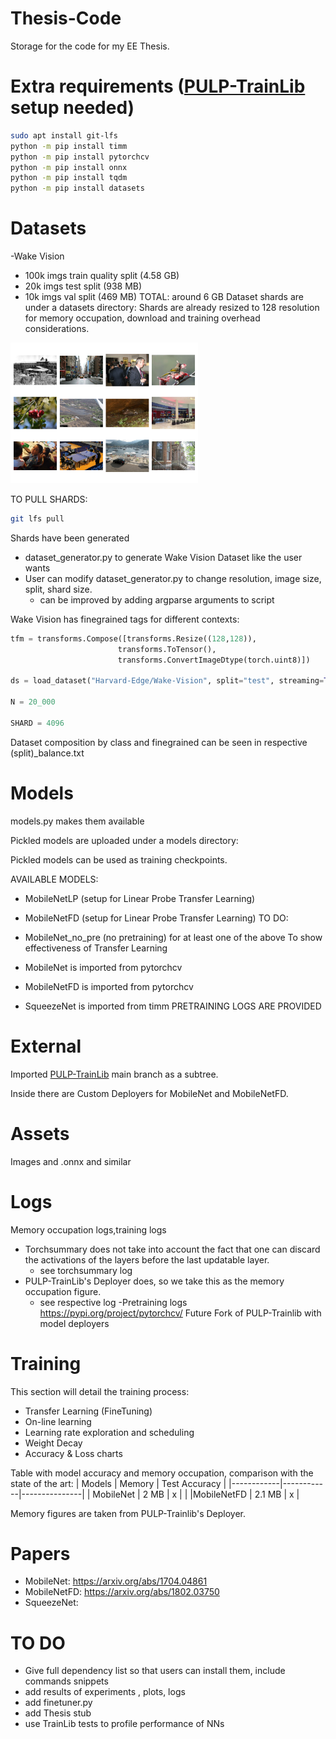 # Thesis-Code
Storage for the code for my EE Thesis.

# Extra requirements ([PULP-TrainLib](https://github.com/pulp/-platform/pulp-trainlib) setup needed)

  ```bash
sudo apt install git-lfs
python -m pip install timm
python -m pip install pytorchcv
python -m pip install onnx
python -m pip install tqdm
python -m pip install datasets

```

# Datasets
-Wake Vision
  - 100k imgs train quality split (4.58 GB)
  - 20k imgs test split (938 MB)
  - 10k imgs val split  (469 MB)
TOTAL: around 6 GB
Dataset shards are under a datasets directory: 
  Shards are already resized to 128 resolution  for memory occupation, download and training overhead considerations.

  
  <img src="/assets/wakevision_random.png" width="300" alt="Diagram">

TO PULL SHARDS:
```bash
git lfs pull
  ```
  Shards have been generated 
  - dataset_generator.py to generate Wake Vision Dataset like the user wants
  - User can modify dataset_generator.py to change resolution, image size, split, shard size.
    - can be improved by adding argparse arguments to script

 Wake Vision has finegrained tags for different contexts:
 
  ```python
tfm = transforms.Compose([transforms.Resize((128,128)),
                          transforms.ToTensor(),
                          transforms.ConvertImageDtype(torch.uint8)])

ds = load_dataset("Harvard-Edge/Wake-Vision", split="test", streaming=True)

N = 20_000

SHARD = 4096
```
Dataset composition by class and finegrained can be seen in respective (split)_balance.txt

# Models
models.py makes them available

Pickled models are uploaded under a models directory:

  Pickled models can be used as training checkpoints.
  
AVAILABLE MODELS:
- MobileNetLP (setup for Linear Probe Transfer Learning)

- MobileNetFD (setup for Linear Probe Transfer Learning)
TO DO:
- MobileNet_no_pre (no pretraining) for at least one of the above
To show effectiveness of Transfer Learning  

- MobileNet is imported from pytorchcv
- MobileNetFD is imported from pytorchcv 
- SqueezeNet is imported from timm
PRETRAINING LOGS ARE PROVIDED 
# External
Imported [PULP-TrainLib](https://github.com/pulp/-platform/pulp-trainlib) main branch
as a subtree.

Inside there are Custom Deployers for MobileNet and MobileNetFD.


 # Assets
 Images and .onnx and similar
 # Logs
 Memory occupation logs,training logs
* Torchsummary does not take into account the fact that one can discard the activations of the layers before the last updatable layer.
  * see torchsummary log     
* PULP-TrainLib's Deployer does, so we take this as the memory occupation figure.
  * see respective log
-Pretraining logs
 https://pypi.org/project/pytorchcv/
Future Fork of PULP-Trainlib with model deployers
# Training
This section will detail the training process:
- Transfer Learning (FineTuning)
- On-line learning
- Learning rate exploration and scheduling
- Weight Decay
- Accuracy & Loss charts

Table with model accuracy and memory occupation, comparison with the state of the art:
| Models     | Memory     | Test Accuracy |
|------------|------------|---------------|
| MobileNet   | 2 MB      | x             |          |
|MobileNetFD  | 2.1 MB    | x             |

Memory figures are taken from PULP-Trainlib's Deployer.

# Papers
- MobileNet: https://arxiv.org/abs/1704.04861
- MobileNetFD: https://arxiv.org/abs/1802.03750
- SqueezeNet:


  
# TO DO
- Give full dependency list so that users can install them, include commands snippets
- add results of experiments , plots, logs
- add finetuner.py
- add Thesis stub
- use TrainLib tests to profile performance of NNs
